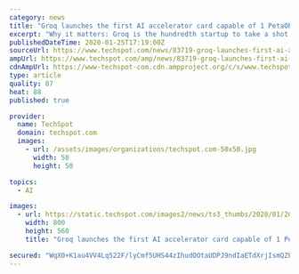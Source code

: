 ```yaml
---
category: news
title: "Groq launches the first AI accelerator card capable of 1 PetaOPS"
excerpt: "Why it matters: Groq is the hundredth startup to take a shot at making an AI accelerator card, the second to market, and the first to have a product reach the 1 quadrillion operations per second threshold. That’s quadruple the performance of Nvidia’s most powerful card. The Groq Tensor Streaming Processor (TSP) demands 300W per core ..."
publishedDateTime: 2020-01-25T17:19:00Z
sourceUrl: https://www.techspot.com/news/83719-groq-launches-first-ai-accelerator-card-capable-1.html
ampUrl: https://www.techspot.com/amp/news/83719-groq-launches-first-ai-accelerator-card-capable-1.html
cdnAmpUrl: https://www-techspot-com.cdn.ampproject.org/c/s/www.techspot.com/amp/news/83719-groq-launches-first-ai-accelerator-card-capable-1.html
type: article
quality: 87
heat: 88
published: true

provider:
  name: TechSpot
  domain: techspot.com
  images:
    - url: /assets/images/organizations/techspot.com-50x50.jpg
      width: 50
      height: 50

topics:
  - AI

images:
  - url: https://static.techspot.com/images2/news/ts3_thumbs/2020/01/2020-01-25-ts3_thumbs-52c.jpg
    width: 800
    height: 560
    title: "Groq launches the first AI accelerator card capable of 1 PetaOPS"

secured: "WqX0+K1au4VV4Lq522F/lyCmf5UHS44zIhudOOtaUDPJ9ndIaETdXrjIsmQZPqChcoTBGBYBBElhNEwthThY+A1GWFWC1XH/ph1tnN6B0u57zLyqfY86trr8CQhrlpUvnnpPhyJkQ9d7h8WkcEcovxoXmShPE2shtkjDKdyiZ3JXvOz8xGR0rPkqE4O2PTYHo1vfwa4neHgnb4swuBusS0x5GaYzJKL2p6aZVtpKUYNS0sJh60B4gvhi+427/82LxxrNJ4JaxdswzYOMXddtQoTEy/8qU/k35nmmciVtiEHhFaCYFm9Kh4/GzvwNnXZjopc9GOj/yyBMjDKoLJhqNbNjpksTZrqS1gjj99g6rdDxCIp9THqxZmWnDpEINiz5sKrT99jNexNp+by72ptLn9dAig5NWWGtA6SmScaPZE00pjUeQYwv2qZbh1Sv/fzO5U0pde/dlZ1lnjX99QKWW1WRn+3KNaum6Rbl6at2MRY=;ZK6ljocuEJs6jwhb4CEeiw=="
---
```


